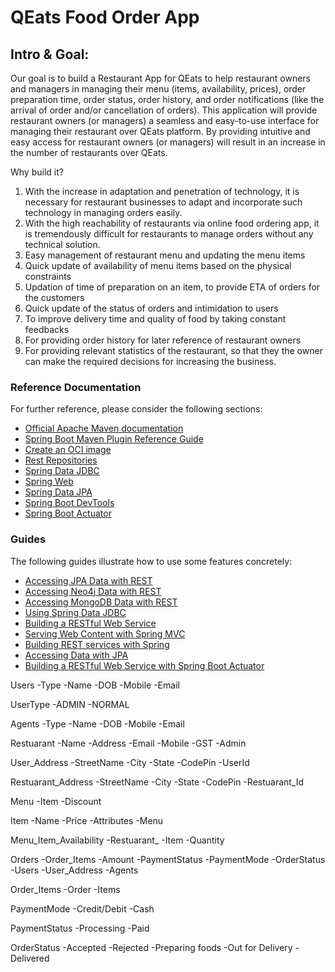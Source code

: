 # QEats Food Order App

## Intro & Goal:
Our goal is to build a Restaurant App for QEats to help restaurant owners and managers in
managing their menu (items, availability, prices), order preparation time, order status, order
history, and order notifications (like the arrival of order and/or cancellation of orders). This
application will provide restaurant owners (or managers) a seamless and easy-to-use
interface for managing their restaurant over QEats platform. By providing intuitive and easy
access for restaurant owners (or managers) will result in an increase in the number of
restaurants over QEats.

Why build it?
1. With the increase in adaptation and penetration of technology, it is necessary for
   restaurant businesses to adapt and incorporate such technology in managing orders
   easily.
2. With the high reachability of restaurants via online food ordering app, it is
   tremendously difficult for restaurants to manage orders without any technical
   solution.
3. Easy management of restaurant menu and updating the menu items
4. Quick update of availability of menu items based on the physical constraints
5. Updation of time of preparation on an item, to provide ETA of orders for the
   customers
6. Quick update of the status of orders and intimidation to users
7. To improve delivery time and quality of food by taking constant feedbacks
8. For providing order history for later reference of restaurant owners
9. For providing relevant statistics of the restaurant, so that they the owner can make
   the required decisions for increasing the business.


### Reference Documentation

For further reference, please consider the following sections:

* [Official Apache Maven documentation](https://maven.apache.org/guides/index.html)
* [Spring Boot Maven Plugin Reference Guide](https://docs.spring.io/spring-boot/docs/3.2.1/maven-plugin/reference/html/)
* [Create an OCI image](https://docs.spring.io/spring-boot/docs/3.2.1/maven-plugin/reference/html/#build-image)
* [Rest Repositories](https://docs.spring.io/spring-boot/docs/3.2.1/reference/htmlsingle/index.html#howto.data-access.exposing-spring-data-repositories-as-rest)
* [Spring Data JDBC](https://docs.spring.io/spring-boot/docs/3.2.1/reference/htmlsingle/index.html#data.sql.jdbc)
* [Spring Web](https://docs.spring.io/spring-boot/docs/3.2.1/reference/htmlsingle/index.html#web)
* [Spring Data JPA](https://docs.spring.io/spring-boot/docs/3.2.1/reference/htmlsingle/index.html#data.sql.jpa-and-spring-data)
* [Spring Boot DevTools](https://docs.spring.io/spring-boot/docs/3.2.1/reference/htmlsingle/index.html#using.devtools)
* [Spring Boot Actuator](https://docs.spring.io/spring-boot/docs/3.2.1/reference/htmlsingle/index.html#actuator)

### Guides

The following guides illustrate how to use some features concretely:

* [Accessing JPA Data with REST](https://spring.io/guides/gs/accessing-data-rest/)
* [Accessing Neo4j Data with REST](https://spring.io/guides/gs/accessing-neo4j-data-rest/)
* [Accessing MongoDB Data with REST](https://spring.io/guides/gs/accessing-mongodb-data-rest/)
* [Using Spring Data JDBC](https://github.com/spring-projects/spring-data-examples/tree/master/jdbc/basics)
* [Building a RESTful Web Service](https://spring.io/guides/gs/rest-service/)
* [Serving Web Content with Spring MVC](https://spring.io/guides/gs/serving-web-content/)
* [Building REST services with Spring](https://spring.io/guides/tutorials/rest/)
* [Accessing Data with JPA](https://spring.io/guides/gs/accessing-data-jpa/)
* [Building a RESTful Web Service with Spring Boot Actuator](https://spring.io/guides/gs/actuator-service/)


Users
-Type
-Name
-DOB
-Mobile
-Email

UserType
-ADMIN
-NORMAL

Agents
-Type
-Name
-DOB
-Mobile
-Email

Restuarant
-Name
-Address
-Email
-Mobile
-GST
-Admin

User_Address
-StreetName
-City
-State
-CodePin
-UserId

Restuarant_Address
-StreetName
-City
-State
-CodePin
-Restuarant_Id
 

Menu
-Item
-Discount

Item
-Name
-Price
-Attributes
-Menu


Menu_Item_Availability
-Restuarant_
-Item
-Quantity

Orders
-Order_Items
-Amount
-PaymentStatus
-PaymentMode
-OrderStatus
-Users
-User_Address
-Agents

Order_Items
-Order
-Items

PaymentMode
-Credit/Debit
-Cash

PaymentStatus
-Processing
-Paid

OrderStatus
-Accepted
-Rejected
-Preparing foods
-Out for Delivery
-Delivered






